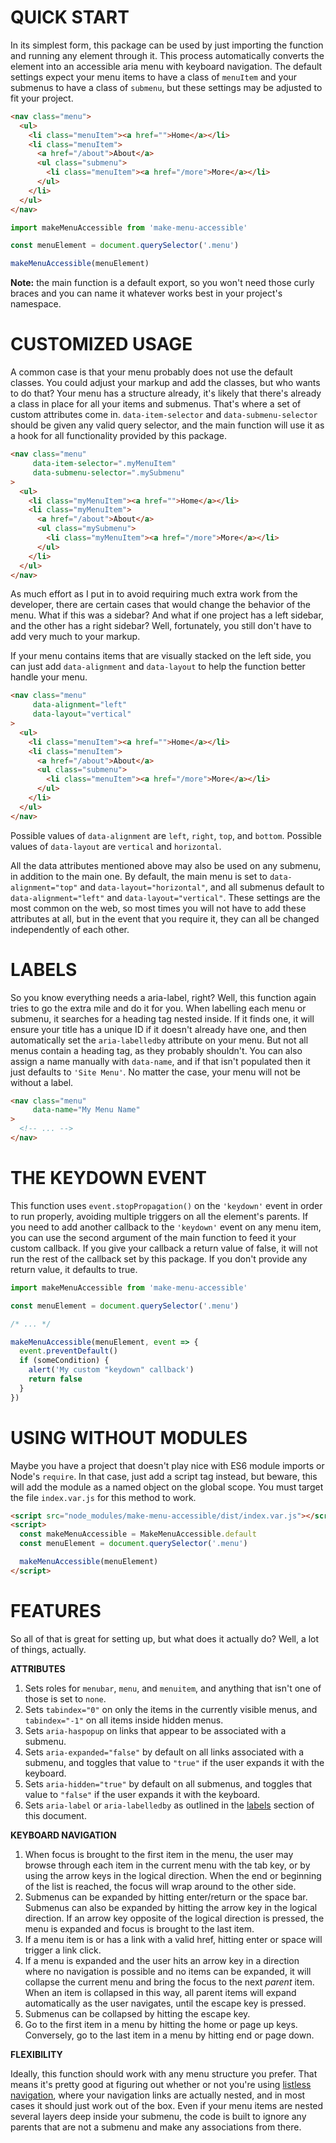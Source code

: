 QUICK START
===
In its simplest form, this package can be used by just importing the function and running any element through it.  This process automatically converts the element into an accessible aria menu with keyboard navigation.  The default settings expect your menu items to have a class of `menuItem` and your submenus to have a class of `submenu`, but these settings may be adjusted to fit your project.

```html
<nav class="menu">
  <ul>
    <li class="menuItem"><a href="">Home</a></li>
    <li class="menuItem">
      <a href="/about">About</a>
      <ul class="submenu">
        <li class="menuItem"><a href="/more">More</a></li>
      </ul>
    </li>
  </ul>
</nav>
```

```js
import makeMenuAccessible from 'make-menu-accessible'

const menuElement = document.querySelector('.menu')

makeMenuAccessible(menuElement)
```

**Note:** the main function is a default export, so you won't need those curly braces and you can name it whatever works best in your project's namespace.

CUSTOMIZED USAGE
===
A common case is that your menu probably does not use the default classes.  You could adjust your markup and add the classes, but who wants to do that?  Your menu has a structure already, it's likely that there's already a class in place for all your items and submenus.  That's where a set of custom attributes come in.  `data-item-selector` and `data-submenu-selector` should be given any valid query selector, and the main function will use it as a hook for all functionality provided by this package.

```html
<nav class="menu"
     data-item-selector=".myMenuItem"
     data-submenu-selector=".mySubmenu"
>
  <ul>
    <li class="myMenuItem"><a href="">Home</a></li>
    <li class="myMenuItem">
      <a href="/about">About</a>
      <ul class="mySubmenu">
        <li class="myMenuItem"><a href="/more">More</a></li>
      </ul>
    </li>
  </ul>
</nav>
```

As much effort as I put in to avoid requiring much extra work from the developer, there are certain cases that would change the behavior of the menu.  What if this was a sidebar?  And what if one project has a left sidebar, and the other has a right sidebar?  Well, fortunately, you still don't have to add very much to your markup.

If your menu contains items that are visually stacked on the left side, you can just add `data-alignment` and `data-layout` to help the function better handle your menu.

```html
<nav class="menu"
     data-alignment="left"
     data-layout="vertical"
>
  <ul>
    <li class="menuItem"><a href="">Home</a></li>
    <li class="menuItem">
      <a href="/about">About</a>
      <ul class="submenu">
        <li class="menuItem"><a href="/more">More</a></li>
      </ul>
    </li>
  </ul>
</nav>
```

Possible values of `data-alignment` are `left`, `right`, `top`, and `bottom`.
Possible values of `data-layout` are `vertical` and `horizontal`.

All the data attributes mentioned above may also be used on any submenu, in addition to the main one.  By default, the main menu is set to `data-alignment="top"` and `data-layout="horizontal"`, and all submenus default to `data-alignment="left"` and `data-layout="vertical"`.  These settings are the most common on the web, so most times you will not have to add these attributes at all, but in the event that you require it, they can all be changed independently of each other.

LABELS
===
So you know everything needs a aria-label, right?  Well, this function again tries to go the extra mile and do it for you.  When labelling each menu or submenu, it searches for a heading tag nested inside.  If it finds one, it will ensure your title has a unique ID if it doesn't already have one, and then automatically set the `aria-labelledby` attribute on your menu.  But not all menus contain a heading tag, as they probably shouldn't.  You can also assign a name manually with `data-name`, and if that isn't populated then it just defaults to `'Site Menu'`.  No matter the case, your menu will not be without a label.

```html
<nav class="menu"
     data-name="My Menu Name"
>
  <!-- ... -->
</nav>
```

THE KEYDOWN EVENT
===
This function uses `event.stopPropagation()` on the `'keydown'` event in order to run properly, avoiding multiple triggers on all the element's parents.  If you need to add another callback to the `'keydown'` event on any menu item, you can use the second argument of the main function to feed it your custom callback.  If you give your callback a return value of false, it will not run the rest of the callback set by this package.  If you don't provide any return value, it defaults to true.

```js
import makeMenuAccessible from 'make-menu-accessible'

const menuElement = document.querySelector('.menu')

/* ... */

makeMenuAccessible(menuElement, event => {
  event.preventDefault()
  if (someCondition) {
    alert('My custom "keydown" callback')
    return false
  }
})
```

USING WITHOUT MODULES
===
Maybe you have a project that doesn't play nice with ES6 module imports or Node's `require`.  In that case, just add a script tag instead, but beware, this will add the module as a named object on the global scope.  You must target the file `index.var.js` for this method to work.

```html
<script src="node_modules/make-menu-accessible/dist/index.var.js"></script>
<script>
  const makeMenuAccessible = MakeMenuAccessible.default
  const menuElement = document.querySelector('.menu')

  makeMenuAccessible(menuElement)
</script>
```

FEATURES
===
So all of that is great for setting up, but what does it actually do?  Well, a lot of things, actually.

**ATTRIBUTES**
  1. Sets roles for `menubar`, `menu`, and `menuitem`, and anything that isn't one of those is set to `none`.
  2. Sets `tabindex="0"` on only the items in the currently visible menus, and `tabindex="-1"` on all items inside hidden menus.
  3. Sets `aria-haspopup` on links that appear to be associated with a submenu.
  4. Sets `aria-expanded="false"` by default on all links associated with a submenu, and toggles that value to `"true"` if the user expands it with the keyboard.
  5. Sets `aria-hidden="true"` by default on all submenus, and toggles that value to `"false"` if the user expands it with the keyboard.
  6. Sets `aria-label` or `aria-labelledby` as outlined in the [labels](#labels) section of this document.

**KEYBOARD NAVIGATION**
  1. When focus is brought to the first item in the menu, the user may browse through each item in the current menu with the tab key, or by using the arrow keys in the logical direction.  When the end or beginning of the list is reached, the focus will wrap around to the other side.
  2. Submenus can be expanded by hitting enter/return or the space bar.  Submenus can also be expanded by hitting the arrow key in the logical direction.  If an arrow key opposite of the logical direction is pressed, the menu is expanded and focus is brought to the last item.
  3. If a menu item is or has a link with a valid href, hitting enter or space will trigger a link click.
  4. If a menu is expanded and the user hits an arrow key in a direction where no navigation is possible and no items can be expanded, it will collapse the current menu and bring the focus to the next *parent* item.  When an item is collapsed in this way, all parent items will expand automatically as the user navigates, until the escape key is pressed.
  5. Submenus can be collapsed by hitting the escape key.
  6. Go to the first item in a menu by hitting the home or page up keys.  Conversely, go to the last item in a menu by hitting end or page down.

**FLEXIBILITY**

Ideally, this function should work with any menu structure you prefer.  That means it's pretty good at figuring out whether or not you're using [listless navigation](https://css-tricks.com/navigation-in-lists-to-be-or-not-to-be/), where your navigation links are actually nested, and in most cases it should just work out of the box.  Even if your menu items are nested several layers deep inside your submenu, the code is built to ignore any parents that are not a submenu and make any associations from there.